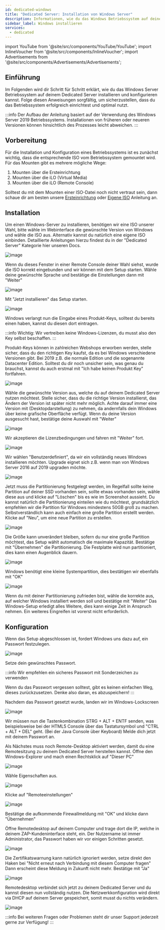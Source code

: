 ```yaml
---
id: dedicated-windows
title: "Dedicated Server: Installation von Windows Server"
description: Informationen, wie du das Windows Betriebssystem auf deinem Dedicated Server von ZAP-Hosting installieren kannst - ZAP-Hosting.com Dokumentation
sidebar_label: Windows installieren
services:
  - dedicated
---
```


import YouTube from '@site/src/components/YouTube/YouTube';
import InlineVoucher from '@site/src/components/InlineVoucher';
import Advertisements from '@site/src/components/Advertisements/Advertisements';

## Einführung

Im Folgenden wird dir Schritt für Schritt erklärt, wie du das Windows Server Betriebssystem auf deinem Dedicated Server installieren und konfigurieren kannst. Folge diesen Anweisungen sorgfältig, um sicherzustellen, dass du das Betriebssystem erfolgreich einrichtest und optimal nutzt.

<YouTube videoId="yEjQOrcEus0" imageSrc="https://screensaver01.zap-hosting.com/index.php/s/q4YdJyzkMAibEte/preview" title="Setup a Dedicated Server and install Windows easily!" description="Hast du das Gefühl, dass du etwas besser verstehst, wenn du es in Aktion siehst? Wir haben etwas für dich! Tauche ab in unser Video, welches alles für dich zusammenfasst. Egal, ob du es eilig hast oder einfach nur Informationen auf möglichst verständliche Art und Weise aufnehmen möchtest!"/>

:::info
Der Aufbau der Anleitung basiert auf der Verwendung des Windows Server 2019 Betriebssystems. Installationen von früheren oder neueren Versionen können hinsichtlich des Prozesses leicht abweichen. 
:::

<InlineVoucher />

## Vorbereitung

Für die Installation und Konfiguration eines Betriebssystems ist es zunächst wichtig, dass die entsprechende ISO vom Betriebssystem gemountet wird. Für das Mounten gibt es mehrere mögliche Wege: 

1. Mounten über die Ersteinrichtung
2. Mounten über die iLO (Virtual Media)
3. Mounten über die iLO (Remote Console)

Solltest du mit dem Mounten einer ISO-Datei noch nicht vertraut sein, dann schaue dir am besten unsere [Ersteinrichtung](dedicated-setup.md) oder [Eigene ISO](dedicated-iso.md) Anleitung an.



## Installation
Um einen Windows-Server zu installieren, benötigen wir eine ISO unserer Wahl, bitte wähle im Webinterface die gewünschte Version von Windows und wähle die ISO aus. Alternativ kannst du natürlich eine eigene ISO einbinden. Detaillierte Anleitungen hierzu findest du in der "Dedicated Server" Kategorie hier unseren Docs.

![image](https://screensaver01.zap-hosting.com/index.php/s/Gr8fCfaXReRPn7y/preview)

Wenn du dieses Fenster in einer Remote Console deiner Wahl siehst, wurde die ISO korrekt eingebunden und wir können mit dem Setup starten.
Wähle deine gewünschte Sprache und bestätige die Einstellungen dann mit "Weiter"

![image](https://screensaver01.zap-hosting.com/index.php/s/rpaF9YAxwp2mZeN/preview)

Mit "Jetzt installieren" das Setup starten.

![image](https://screensaver01.zap-hosting.com/index.php/s/GGWyoYXnfMegiRr/preview)

Windows verlangt nun die Eingabe eines Produkt-Keys, solltest du bereits einen haben, kannst du diesen dort eintragen.

:::info
Wichtig: Wir vertreiben keine Windows-Lizenzen, du musst also den Key selbst beschaffen.
:::

Produkt-Keys können in zahlreichen Webshops erworben werden, stelle sicher, dass du den richtigen Key kaufst, da es bei Windows verschiedene Versionen gibt.
Bei 2019 z.B. die normale Edition und die sogenannte Datacenter Edition.
Solltest du dir noch unsicher sein, was genau du brauchst, kannst du auch erstmal mit "Ich habe keinen Produkt Key" fortfahren.

![image](https://screensaver01.zap-hosting.com/index.php/s/jH5dYQBq7FtT2SL/preview)

Wähle die gewünschte Version aus, welche du auf deinem Dedicated Server nutzen möchtest.
Stelle sicher, dass du die richtige Version installierst, das Ändern der Version ist später nicht mehr möglich.
Achte darauf immer eine Version mit (Desktopdarstellung) zu nehmen, da andernfalls dein Windows über keine grafische Oberfläche verfügt.
Wenn du deine Version ausgesucht hast, bestätige deine Auswahl mit "Weiter"

![image](https://screensaver01.zap-hosting.com/index.php/s/G7mFSfqRy4bx2Km/preview)

Wir akzeptieren die Lizenzbedingungen und fahren mit "Weiter" fort.

![image](https://screensaver01.zap-hosting.com/index.php/s/kiC57qwRSRC6YQC/preview)

Wir wählen "Benutzerdefiniert", da wir ein vollständig neues Windows installieren möchten. Upgrade eignet sich z.B. wenn man von Windows Server 2016 auf 2019 upgraden möchte.

![image](https://screensaver01.zap-hosting.com/index.php/s/Dqzb5fstrPgEMxB/preview)

Jetzt muss die Partitionierung festgelegt werden, im Regelfall sollte keine Partition auf deiner SSD vorhanden sein, sollte etwas vorhanden sein, wähle diese aus und klicke auf "Löschen" bis es wie im Screenshot aussieht.
Du kannst natürlich die Partitionierung einteilen wie du möchtest, grundsätzlich empfehlen wir die Partition für Windows mindestens 50GB groß zu machen. Selbstverständlich kann auch einfach eine große Partition erstellt werden.
Klicke auf "Neu", um eine neue Partition zu erstellen.

![image](https://screensaver01.zap-hosting.com/index.php/s/RRmwHWbqMC5fs6J/preview)

Die Größe kann unverändert bleiben, sofern du nur eine große Partition möchtest, das Setup wählt automatisch die maximale Kapazität.
Bestätige mit "Übernehmen" die Partitionierung. Die Festplatte wird nun partitioniert, dies kann einen Augenblick dauern.

![image](https://screensaver01.zap-hosting.com/index.php/s/K3q4GMW7NLw7SoP/preview)

Windows benötigt eine kleine Systempartition, dies bestätigen wir ebenfalls mit "OK"

![image](https://screensaver01.zap-hosting.com/index.php/s/pLBB8PnTRyX9Brm/preview)

Wenn du mit deiner Partitionierung zufrieden bist, wähle die korrekte aus, auf welcher Windows installiert werden soll und bestätige mit "Weiter"
Das Windows-Setup erledigt alles Weitere, dies kann einige Zeit in Anspruch nehmen.
Ein weiteres Eingreifen ist vorerst nicht erforderlich.

## Konfiguration

Wenn das Setup abgeschlossen ist, fordert Windows uns dazu auf, ein Passwort festzulegen.

![image](https://screensaver01.zap-hosting.com/index.php/s/K8qEy9XjSn7zsEr/preview)

Setze dein gewünschtes Passwort.

:::info
Wir empfehlen ein sicheres Passwort mit Sonderzeichen zu verwenden

Wenn du das Passwort vergessen solltest, gibt es keinen einfachen Weg, dieses zurückzusetzen. Denke also daran, es abzuspeichern!
:::

Nachdem das Passwort gesetzt wurde, landen wir im Windows-Lockscreen

![image](https://screensaver01.zap-hosting.com/index.php/s/ttSTeEnjEdo4mPE/preview)

Wir müssen nun die Tastenkombination STRG + ALT + ENTF senden, was beispielsweise bei der HTML5 Console über das Tastatursymbol und "CTRL + ALT + DEL" geht.
(Bei der Java Console über Keyboard)
Melde dich jetzt mit deinem Passwort an.

Als Nächstes muss noch Remote-Desktop aktiviert werden, damit du eine Remotesitzung zu deinem Dedicated Server herstellen kannst.
Öffne den Windows-Explorer und mach einen Rechtsklick auf "Dieser PC"

![image](https://screensaver01.zap-hosting.com/index.php/s/DCeXCmcz5CxAR94/preview)

Wähle Eigenschaften aus.

![image](https://screensaver01.zap-hosting.com/index.php/s/4ftYxFntWC597C7/preview)

Klicke auf "Remoteeinstellungen" 

![image](https://screensaver01.zap-hosting.com/index.php/s/XdXsdw6EoYkq4SG/preview)

Bestätige die aufkommende Firewallmeldung mit "OK" und klicke dann "Übernehmen"

Öffne Remotedesktop auf deinem Computer und trage dort die IP, welche in deinem ZAP-Kundeninterface steht, ein.
Der Nutzername ist immer Administrator, das Passwort haben wir vor einigen Schritten gesetzt.

![image](https://screensaver01.zap-hosting.com/index.php/s/H8k2HGzaoJ9QWwm/preview)

Die Zertifikatswarnung kann natürlich ignoriert werden, setze direkt den Haken bei "Nicht erneut nach Verbindung mit diesem Computer fragen"
Dann erscheint diese Meldung in Zukunft nicht mehr. Bestätige mit "Ja"

![image](https://screensaver01.zap-hosting.com/index.php/s/Jy3FAYsDqgD6Cnq/preview)

Remotedesktop verbindet sich jetzt zu deinem Dedicated Server und du kannst diesen nun vollständig nutzen.
Die Netzwerkkonfiguration wird direkt via DHCP auf deinem Server gespeichert, somit musst du nichts verändern.

![image](https://screensaver01.zap-hosting.com/index.php/s/N6mQ9x8XMKKJ3NK/preview)

:::info
Bei weiteren Fragen oder Problemen steht dir unser Support jederzeit gerne zur Verfügung!
:::
